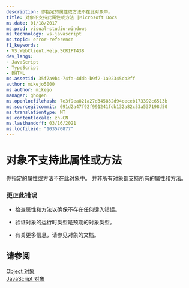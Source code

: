 ```yaml
---
description: 你指定的属性或方法不在此对象中。
title: 对象不支持此属性或方法 |Microsoft Docs
ms.date: 01/18/2017
ms.prod: visual-studio-windows
ms.technology: vs-javascript
ms.topic: error-reference
f1_keywords:
- VS.WebClient.Help.SCRIPT438
dev_langs:
- JavaScript
- TypeScript
- DHTML
ms.assetid: 35f7a9b4-74fa-4ddb-b9f2-1a92345cb2ff
author: mikejo5000
ms.author: mikejo
manager: ghogen
ms.openlocfilehash: 7e3f9ea821a27d345832d94ceceb173392c6513b
ms.sourcegitcommit: 691d2a47f92f991241fdb132a82c53a537198d50
ms.translationtype: MT
ms.contentlocale: zh-CN
ms.lasthandoff: 03/16/2021
ms.locfileid: "103570877"
---
```

# <a name="object-doesnt-support-this-property-or-method"></a>对象不支持此属性或方法
你指定的属性或方法不在此对象中。 并非所有对象都支持所有的属性和方法。  
  
### <a name="to-correct-this-error"></a>更正此错误  
  
- 检查属性和方法以确保不存在任何键入错误。  
  
- 验证对象的运行时类型是预期的对象类型。  
  
- 有关更多信息，请参见对象的文档。  
  
## <a name="see-also"></a>请参阅  
 [Object 对象](https://developer.mozilla.org/docs/Web/JavaScript/Reference/Global_Objects/Object)   
 [JavaScript 对象](https://developer.mozilla.org/docs/Web/JavaScript/Reference/Global_Objects)
